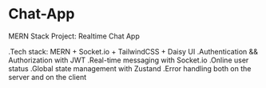 # Chat-App
MERN Stack Project: Realtime Chat App

.Tech stack: MERN + Socket.io + TailwindCSS + Daisy UI
.Authentication && Authorization with JWT
.Real-time messaging with Socket.io
.Online user status
.Global state management with Zustand
.Error handling both on the server and on the client
